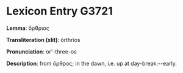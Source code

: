 # Lexicon Entry G3721

**Lemma**: ὄρθριος

**Transliteration (xlit)**: órthrios

**Pronunciation**: or'-three-os

**Description**:
from ὄρθρος; in the dawn, i.e. up at day-break:--early.
